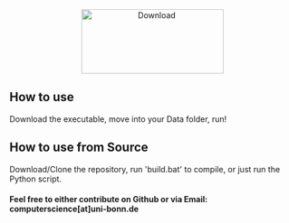 <center>
<a href="https://github.com/lennihein/Lol-Data-Tool/raw/master/dist/LoL_Data_Tool.exe">
  <img src="https://lennihein.github.io/LoL-Data-Tool/pages/download.png" alt="Download" height="114" width="251">
</a>
</center>

## How to use

Download the executable, move into your Data folder, run!

## How to use from Source

Download/Clone the repository, run 'build.bat' to compile, or just run the Python script.

<h4>Feel free to either contribute on Github or via Email: computerscience[at]uni-bonn.de</h3>
